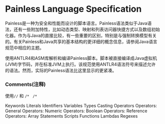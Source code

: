 # Painless Language Specification

Painless是一种为安全和性能而设计的脚本语言。Painless语法类似于Java语法，还有一些附加特性，比如动态类型、映射和列表访问器快捷方式以及数组初始化器。作为与Java的直接比较，有一些重要的区别，特别是与强制转换模型有关的。有关Painless和Java共享的基本结构的更详细的概念信息，请参阅Java语言规范中相应的主题。

使用ANTLR4和ASM库解析和编译Painless脚本。脚本被直接编译成Java虚拟机(JVM)字节码，并在标准JVM上执行。该规范使用ANTLR4语法符号来描述允许的语法。然而，实际的Painless语法比这里显示的更紧凑。

### Comments(注释)

使用`//` 和 `/*`  ` /*`





Keywords
Literals
Identifiers
Variables
Types
Casting
Operators
Operators: General
Operators: Numeric
Operators: Boolean
Operators: Reference
Operators: Array
Statements
Scripts
Functions
Lambdas
Regexes